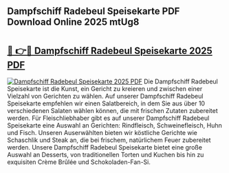 ## Dampfschiff Radebeul Speisekarte PDF Download Online 2025 mtUg8

# <h2><a href="http://gcaee2o.nevu.top/?p=Dampfschiff+Radebeul+Speisekarte">🔗 👉🔴 Dampfschiff Radebeul Speisekarte 2025 PDF</a></h2>

[![Dampfschiff Radebeul Speisekarte 2025 PDF](https://i.imgur.com/dBaPXMq.png)](http://gcaee2o.nevu.top/?p=Dampfschiff+Radebeul+Speisekarte)
Die Dampfschiff Radebeul Speisekarte ist die Kunst, ein Gericht zu kreieren und zwischen einer Vielzahl von Gerichten zu wählen. Auf unserer Dampfschiff Radebeul Speisekarte empfehlen wir einen Salatbereich, in dem Sie aus über 10 verschiedenen Salaten wählen können, die mit frischen Zutaten zubereitet werden. Für Fleischliebhaber gibt es auf unserer Dampfschiff Radebeul Speisekarte eine Auswahl an Gerichten: Rindfleisch, Schweinefleisch, Huhn und Fisch. Unseren Auserwählten bieten wir köstliche Gerichte wie Schaschlik und Steak an, die bei frischem, natürlichem Feuer zubereitet werden. Unsere Dampfschiff Radebeul Speisekarte bietet eine große Auswahl an Desserts, von traditionellen Torten und Kuchen bis hin zu exquisiten Crème Brûlée und Schokoladen-Fan-Si.

